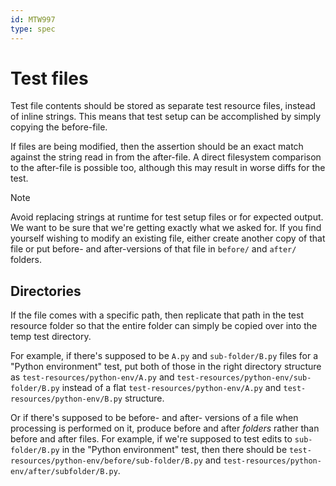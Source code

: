 ```yaml
---
id: MTW997
type: spec
---
```


# Test files

Test file contents should be stored as separate test resource files, instead of inline strings. This means that test setup can be accomplished by simply copying the before-file.

If files are being modified, then the assertion should be an exact match against the string read in from the after-file. A direct filesystem comparison to the after-file is possible too, although this may result in worse diffs for the test.

> [!NOTE]
> Avoid replacing strings at runtime for test setup files or for expected output. We want to be sure that we're getting exactly what we asked for. If you find yourself wishing to modify an existing file, either create another copy of that file or put before- and after-versions of that file in `before/` and `after/` folders.

## Directories

If the file comes with a specific path, then replicate that path in the test resource folder so that the entire folder can simply be copied over into the temp test directory.

For example, if there's supposed to be `A.py` and `sub-folder/B.py` files for a "Python environment" test, put both of those in the right directory structure as `test-resources/python-env/A.py` and `test-resources/python-env/sub-folder/B.py` instead of a flat `test-resources/python-env/A.py` and `test-resources/python-env/B.py` structure.

Or if there's supposed to be before- and after- versions of a file when processing is performed on it, produce before and after _folders_ rather than before and after files. For example, if we're supposed to test edits to `sub-folder/B.py` in the "Python environment" test, then there should be `test-resources/python-env/before/sub-folder/B.py` and `test-resources/python-env/after/subfolder/B.py`.
